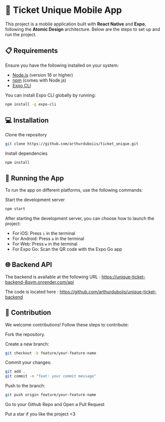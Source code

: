 # 🎫 Ticket Unique Mobile App

This project is a mobile application built with **React Native** and **Expo**, following the **Atomic Design** architecture. Below are the steps to set up and run the project.

## 📋 Requirements

Ensure you have the following installed on your system:

- [Node.js](https://nodejs.org/) (version 16 or higher)
- [npm](https://www.npmjs.com/) (comes with Node.js)
- [Expo CLI](https://expo.dev/tools#cli)

You can install Expo CLI globally by running:

```bash
npm install -g expo-cli
```

## 💻 Installation

Clone the repository
```bash
git clone https://github.com/arthurduboiis/ticket_unique.git
```

Install dependencies
```bash
npm install
```

## 🏃 Running the App

To run the app on different platforms, use the following commands:

Start the development server
```bash
npm start
```

After starting the development server, you can choose how to launch the project:

- For iOS: Press `i` in the terminal
- For Android: Press `a` in the terminal
- For Web: Press `w` in the terminal
- For Expo Go: Scan the QR code with the Expo Go app

## 🌐 Backend API

The backend is available at the following URL :
https://unique-ticket-backend-8qym.onrender.com/api

The code is located here : 
https://github.com/arthurduboiis/unique-ticket-backend

## 🤝 Contribution

We welcome contributions! Follow these steps to contribute:

Fork the repository.

Create a new branch:
```bash
git checkout -b feature/your-feature-name
```

Commit your changes:
```bash
git add .
git commit -m "feat: your commit message"
```

Push to the branch:
```bash
git push origin feature/your-feature-name
```

Go to your Github Repo and Open a Pull Request


Put a star if you like the project <3
